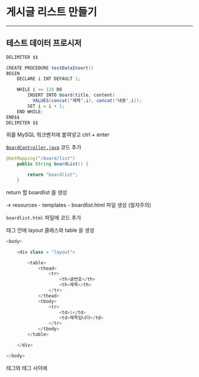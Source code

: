 # 게시글 리스트 만들기

---

## 테스트 데이터 프로시저

```java
DELIMITER $$

CREATE PROCEDURE testDataInsert()
BEGIN
    DECLARE i INT DEFAULT 1;

    WHILE i <= 120 DO
        INSERT INTO board(title, content)
          VALUES(concat('제목',i), concat('내용',i));
        SET i = i + 1;
    END WHILE;
END$$
DELIMITER $$
```

위를 MySQL 워크벤치에 붙여넣고 ctrl + enter

[`BoardController.java`](http://BoardController.java) 코드 추가

```java
@GetMapping("/board/list")
    public String boardList() {

        return "boardlist";
    }
```

return 할 boardlist 를 생성

→ resources - templates - boardlist.html 파일 생성 (철자주의)

`boardlist.html` 파일에 코드 추가

<body> 태그 안에 layout 클래스와 table 을 생성

```java
<body>

    <div class = "layout">

        <table>
            <thead>
                <tr>
                    <th>글번호</th>
                    <th>제목</th>
                </tr>
            </thead>
            <tbody>
                <tr>
                    <td>1</td>
                    <td>제목입니다</td>
                </tr>
            </tbody>
        </table>

    </div>

</body>
```

<head> 태그와 <body> 태그 사이에 <style> 태그 생성

```css
<style>

    .layout{
        width : 500px;
        margin : 0 auto;
        margin-top : 50px;
    }

</style>
```

마지막에 [http://localhost:8080/board/list](http://localhost:8080/board/list) 링크에서 아래를 확인 가능함

![Untitled](https://prod-files-secure.s3.us-west-2.amazonaws.com/94d6368e-ae1e-4639-9179-b054aba35ec1/53a42847-dcf3-49a6-bd19-fa4eaa3b1f50/Untitled.png)

# 스스로 정리

---

강의를 따라하던 중 프로젝트의 구조와 각 컴포넌트의 역할을 제대로 알아야 하겠다는 필요성을 느껴 정리해보았다.

## 프로젝트 구조를 바탕으로 컴포넌트의 역할 보기

> Controller는 외부 요청을 받아들이고, Service는 이 요청을 처리하는 비즈니스 로직을 담당하며, Repository는 데이터베이스와의 상호작용을 처리하고, Entity는 이 데이터의 구조를 정의한다

### BoardController

- 사용자의 웹 요청에 따라 적절한 서비스 로직을 호출하고, 사용자에게 보여줄 뷰 (Html 페이지) 를 결정하는 역할

**Autowired**

```java
@Autowired // 스프링이 자동으로 BoardService 타입에 맞는 빈(bean)을 찾아 boardService 참조변수를 할당함
    private BoardService boardService; // BoardService 타입의 객체를 사용하기 위한 참조변수를 선언함

```

- @Autowired 를 사용해 BoardService 객체를 자동으로 주입받는다. → BoardController 가 실제 게시글 처리 로직을 BoardService 를 통해 수행할 수 있게 해준다
    - 게시글 처리 로직 : 데이터베이스에 저장, 목록 조회

**게시글 작성폼 웹 페이지**

```java
@GetMapping("/board/write") 
    public String boardWriteForm(){

        return "boardwrite"; 
    }
```

- 사용자가 웹 브라우저를 통해 /board/write 주소로 접속할 때 boardWriteForm 메소드가 호출되어 boardwrite.html 를 반환한다
    - boardwrite.html : 게시글 작성을 위한 웹 페이지

**게시글 작성 처리**

```java
@PostMapping("/board/writepro") 
    public String boardWritePro(Board board) {
        
        boardService.write(board);

        return "";
    }
```

- 사용자가 게시글 작성 폼을 채우고 제출할 때 호출되는 boardWritePro 메소드 (제출을 눌렀을 때 주소가 /board/writepro 로 변한다)
- 사용자가 입력한 게시글 정보 (Board 객체) 를 받아 BoardService 의 write 메소드를 통해 데이터베이스에 저장
- 💡 매개변수 Board board 는, Board 클래스를 만들어 엔티티 형식 그대로 board 객체를 받아 boardSerivce.write(board) 메소드를 호출한다.

**게시글 목록 페이지**

```java
@GetMapping("/board/list")
    public String boardList() {

        return "boardlist";
    }
```

- 사용자가 /board/list 주소로 접속할 때 호출되는 boardList 메소드
    - GetMapping 어노테이션이 달린 boardList 메소드라고 부른다
- 저장된 게시글 목록을 보여주는 boardlist.html 을 사용자에게 반환

**@GetMapping 과 @PostMapping 의 비교**

- 둘다 Spring Framework의 어노테이션으로, 웹에서 클라이언트의 HTTP 요청을 특정 메소드에 매핑할 떄에 사용된다 (공통점)
- **@GetMapping** : HTTP GET 요청을 처리하는메소드에 사용
    - GET 요청 : 주로 데이터를 조회할 때 ( 웹페이지 요청, 검색 쿼리 전송) 사용된다
    - 예시 : 사용자가 브라우저에서 A 페이지를 열기 위해 URL 을 입력한다 → 서버는 해당 URL 에 매핑된 @GetMapping 어노테이션이 붙은 메소드를 실행해 요청된 A 페이지를 반환한다
- @PostMapping : HTTP POST 요청을 처리하는 메소드에 사용
    - POST 요청 : 주로 폼 데이터 제출이나 파일 업로드에 사용된다
    - 예시 : 사용자가 웹 폼에 데이터를 입력하고 제출 버튼을 클릭하면, 폼 데이터는 POST 요청을 통해 서버로 전송되고, 서버는 해당 데이터를 처리하기 위해 @PostMapping 어노테이션이 붙은 메소드를 실행한다

<aside> 💡 어노테이션을 사용함으로써 Spring MVC 에서는 클라이언트의 다양한 HTTP 요청을 적절한 메소드로 라우팅해 처리한다

</aside>

- 라우팅
    
    클라이언트로부터의 요청 (URL, HTTP 메소드) 을 특정 코드 (컨트롤러의 메소드) 에 매핑하는 과정
    
- Spring MVC
    
    Spring Framework 의 일부로, Java 기반의 웹 애플리케이션을 구축하이 위한 Model-View-Controller (MVC) 아키텍처를 구현한다.
    
    |MVC 아키텍처|애플리케이션을 3가지 주요 구성 요소로 분리하는 디자인 패턴|
    |---|---|
    |Model|데이터와 비즈니스 로직을 담당함|
    |애플리케이션의 데이터 구조를 정의하고, 데이터베이스와의 상호작용을 처리한다||
    |View|사용자 인터페이스를 담당함|
    |사용자에게 정보를 시각적으로 표현하는 역할을 한다||
    |Controller|사용자의 입력과 이벤트를 처리하고, Model 과 View 사이를|
    |연결한다||
    
    💡Spring MVC 에서 BoardController 은 Controller에 해당하고, BoardService와 BoardRepository, Entity의 Board 클래스는 Model 에 해당한다. 그 외 boardwrtie.html 과 같은 파일들이 View 에 해당한다
    

### BoardService

Controller 에서 받아들인 요청을 처리하는 비즈니스 로직을 담당한다

아래는 사용자가 게시판에 글을 쓸 때 , 그 글을 데이터베이스에 저장하는 로직을 담당하는 클래스를 정의한다

```java
@Service
public class BoardService {

    @Autowired
    private BoardRepository boardRepository;

    public void write(Board board) {
        boardRepository.save(board);
    }
}
```

- Autowired 어노테이션을 사용해 BoardRepository 의 인스턴스를 자동으로 주입받아, 바로 사용할 수 있다
- wirte 메소드 : 사용자로부터 입력받은 게시글 정보 (Board 객체) 를 save 메소드를 통해 데이터베이스에 저장한다

```java
 @PostMapping("/board/writepro") 
    public String boardWritePro(Board board) {

        boardService.write(board);

        return "";
    }
```

제출 버튼을 눌렀을 때, boardService.write() 메소드가 board 매개변수를 받아 호출된다. 그리고 [boardRepository.save](http://boardRepository.save)(board) 가 호출된다.

### BoardRepository

- **JpaRepository** (Spring Data JPA 모듈의 일부이고 데이터베이스에 접근하기 위한 표준 메소드들을 제공) 를 **확장하는 인터페이스**
    
    - JpaRepository
        
        스프링이 제공하는 인터페이스로, 기본적인 CRUD 기능과 페이징, 정렬 등을 위한 메소드를 이미 정의함
        
- BoardRepository 인터페이스를 정의함으로써 개발자는 데이터베이스와 상호작용하기 위해 필요한 메소드를 직접 구현하지 않아도 된다. 개발자는 인터페이스만 정의하면 된다. 그러면 데이터베이스와의 실제 상호작용은 스프링이 처리해준다
    
- 스프링은 런타임에 이 인터페이스의 구현체를 생성하고, 그 구현체를 사용해 실제 데이터베이스 작업을 수행한다
    
    - 레포지토리 인터페이스의 구현체로 동작하 프록시 객체를 자동으로 생성한다. 프록시 객체는 인터페이스가 정의한 모든 메소드 중 호출된 메소드에 대해 적절한 데이터베이스 연산을 수행한다.

### Entity 의 Board 클래스

- 데이터베이스의 board 테이블을 나타내는 **엔티티**
- 엔티티란?
    - 데이터베이스의 테이블 구조와 데이터를 객체지향적으로 표현한 자바 클래스
        
    - 테이블의 각 **레코드(테이블의 한 행)**는 엔티티 객체의 인스턴스로 매핑된다
        
        - 레코드 (record)
            
            레코드(record) 는 테이블의 구조에 맞추어 여러 개의 서로 다른 데이터 필드 (테이블의 열에 해당) 를 포함한다. 필드들은 그 레코드가 표현하는 데이터 엔티티의 속성을 나타낸다
            
            게시판의 게시글을 저장하기 위한 board 테이블이 있다고 하자. 테이블의 각 레코드는 한 개의 게시글에 해당한다. 그리고 각 레코드는 게시글의 제목, 내용, 작성자, 작성 시간 등 여러 속성을 열의 형태로 가진다.
            
        
        |Board 클래스|board 테이블|
        |---|---|
        |인스턴스|한 행 (가로줄)|
        
        - 개별 레코드, 객체 | | 필드 | 한 열 (세로)
        - 테이블의 특정 속성 정의 |
    - 데이터베이스의 board 테이블에 있는 한 행은 자바의 Board 클래스 인스턴스 하나로 표현되고, 테이블의 각 열은 Board 클래스의 필드와 매핑된다.
        
    - 이렇게 객체지향 프로그래밍에서 사용하는 객체와 관계형 데이터베이스에서 사용하는 테이블 간의 매핑을 통해, 데이터를 보다 직관적이고 효율적으로 조작할 수 있다.
        
        - 개발자는 데이터베이스를 직접 SQL 쿼리문으로 다룰 필요가 없어진다
- 어노테이션 ( @Entity , @Id , @GeneratedValue ) 을 사용해 자기자신 클래스를 데이터베이스 테이블에 매핑하고 기본 키를 정의한다

